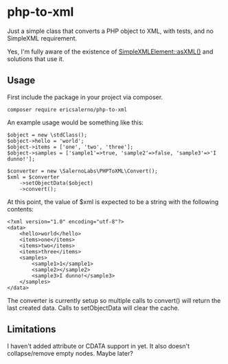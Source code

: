 # php-to-xml

Just a simple class that converts a PHP object to XML, with tests, and no SimpleXML requirement.

Yes, I'm fully aware of the existence of [SimpleXMLElement::asXML()](http://php.net/manual/en/simplexmlelement.asxml.php) and solutions that use it.

## Usage

First include the package in your project via composer.

    composer require ericsalerno/php-to-xml

An example usage would be something like this:

    $object = new \stdClass();
    $object->hello = 'world';
    $object->items = ['one', 'two', 'three'];
    $object->samples = ['sample1'=>true, 'sample2'=>false, 'sample3'=>'I dunno!'];

    $converter = new \SalernoLabs\PHPToXML\Convert();
    $xml = $converter
        ->setObjectData($object)
        ->convert();


At this point, the value of $xml is expected to be a string with the following contents:

    <?xml version="1.0" encoding="utf-8"?>
    <data>
        <hello>world</hello>
        <items>one</items>
        <items>two</items>
        <items>three</items>
        <samples>
            <sample1>1</sample1>
            <sample2></sample2>
            <sample3>I dunno!</sample3>
        </samples>
    </data>

The converter is currently setup so multiple calls to convert() will return the last created data. Calls to setObjectData will clear the cache.

## Limitations

I haven't added attribute or CDATA support in yet. It also doesn't collapse/remove empty nodes. Maybe later?